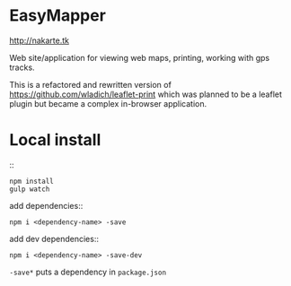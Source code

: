 EasyMapper
==========
http://nakarte.tk

Web site/application for viewing web maps, printing, working with gps tracks.

This is a refactored and rewritten version of https://github.com/wladich/leaflet-print which was planned to be a leaflet plugin but became a complex in-browser application.


Local install
=============

::

    npm install
    gulp watch

add dependencies::

    npm i <dependency-name> -save

add dev dependencies::

    npm i <dependency-name> -save-dev

`-save*` puts a dependency in `package.json`
